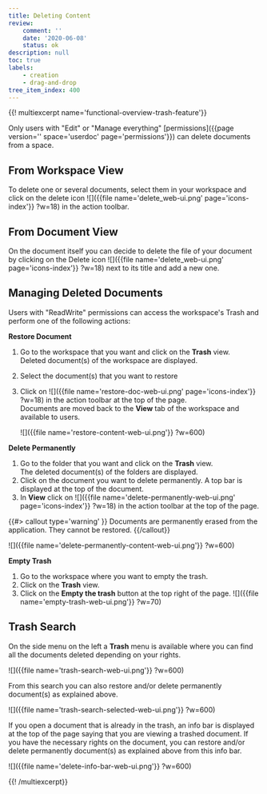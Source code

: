 ```yaml
---
title: Deleting Content
review:
    comment: ''
    date: '2020-06-08'
    status: ok
description: null
toc: true
labels:
    - creation
    - drag-and-drop
tree_item_index: 400
---
```

{{! multiexcerpt name='functional-overview-trash-feature'}}

Only users with "Edit" or "Manage everything" [permissions]({{page version='' space='userdoc' page='permissions'}}) can delete documents from a space.

## From Workspace View

To delete one or several documents, select them in your workspace and click on the delete icon&nbsp;![]({{file name='delete_web-ui.png' page='icons-index'}} ?w=18) in the action toolbar.

## From Document View

On the document itself you can decide to delete the file of your document by clicking on the Delete icon&nbsp;![]({{file name='delete_web-ui.png' page='icons-index'}} ?w=18) next to its title and add a new one.

## Managing Deleted Documents

Users with "ReadWrite" permissions can access the workspace's Trash and perform one of the following actions:

**Restore Document**

1. Go to the workspace that you want and click on the **Trash** view.</br>
   Deleted document(s) of the workspace are displayed.
1. Select the document(s) that you want to restore
1. Click on ![]({{file name='restore-doc-web-ui.png' page='icons-index'}} ?w=18) in the action toolbar at the top of the page.</br>
   Documents are moved back to the **View** tab of the workspace and available to users.

   ![]({{file name='restore-content-web-ui.png'}} ?w=600)

**Delete Permanently**

1. Go to the folder that you want and click on the **Trash** view.</br>
   The deleted document(s) of the folders are displayed.
1. Click on the document you want to delete permanently.
  A top bar is displayed at the top of the document.
1. In **View** click on ![]({{file name='delete-permanently-web-ui.png' page='icons-index'}} ?w=18) in the action toolbar at the top of the page.</br>

{{#> callout type='warning' }}
  Documents are permanently erased from the application. They cannot be restored.
{{/callout}}

![]({{file name='delete-permanently-content-web-ui.png'}} ?w=600)

**Empty Trash**

1. Go to the workspace where you want to empty the trash.
1. Click on the **Trash** view.
1. Click on the **Empty the trash** button at the top right of the page. ![]({{file name='empty-trash-web-ui.png'}} ?w=70)

## Trash Search

On the side menu on the left a **Trash** menu is available where you can find all the documents deleted depending on your rights.

![]({{file name='trash-search-web-ui.png'}} ?w=600)

From this search you can also restore and/or delete permanently document(s) as explained above.

![]({{file name='trash-search-selected-web-ui.png'}} ?w=600)

If you open a document that is already in the trash, an info bar is displayed at the top of the page saying that you are viewing a trashed document. If you have the necessary rights on the document, you can restore and/or delete permanently document(s) as explained above from this info bar.

![]({{file name='delete-info-bar-web-ui.png'}} ?w=600)

{{! /multiexcerpt}}
